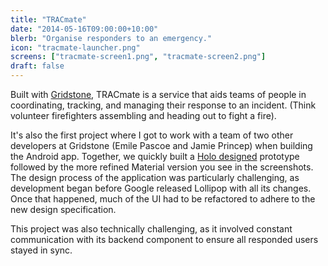 ```yaml
---
title: "TRACmate"
date: "2014-05-16T09:00:00+10:00"
blerb: "Organise responders to an emergency."
icon: "tracmate-launcher.png"
screens: ["tracmate-screen1.png", "tracmate-screen2.png"]
draft: false
---
```


Built with [Gridstone](//gridstone.com.au), TRACmate is a service that aids teams of
people in coordinating, tracking, and managing their response to an incident. (Think
volunteer firefighters assembling and heading out to fight a fire).

It's also the first project where I got to work with a team of two other developers
at Gridstone (Emile Pascoe and Jamie Princep) when building the Android app. Together,
we quickly built a
[Holo designed](https://lh5.ggpht.com/76pZQDcOlG5QvIcJZl4u0PAUls0Y41tG0F-YA_dj1-uujU0EfikOr-qAaIaaoVlRiV8=h900-rw)
prototype followed by the more refined Material version you see in the screenshots.
The design process of the application was particularly challenging, as development
began before Google released Lollipop with all its changes. Once that happened, much
of the UI had to be refactored to adhere to the new design specification.

This project was also technically challenging, as it involved constant communication
with its backend component to ensure all responded users stayed in sync.


